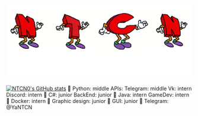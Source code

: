[![NTCN](https://github.com/NTCN0/NTCN0/blob/main/letter-n.gif?raw=true)](https://github.com/NTCN0/)

[![NTCN0's GitHub stats](https://github-readme-stats.vercel.app/api?username=NTCN0)](https://github.com/anuraghazra/github-readme-stats)
🐍 Python: middle
      APIs: 
         Telegram: middle
         Vk: intern
         Discord: intern
🍎 C#: junior
      BackEnd: junior
🐤 Java: intern
      GameDev: intern
🦈 Docker: intern
🎨 Graphic design: junior
📱 GUI: junior
💬 Telegram: @YaNTCN
